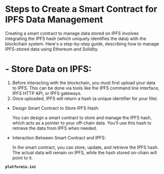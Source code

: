 # Steps to Create a Smart Contract for IPFS Data Management

Creating a smart contract to manage data stored on IPFS involves integrating the IPFS hash (which uniquely identifies the data) with the blockchain system. Here's a step-by-step guide, describing how to manage IPFS-stored data using Ethereum and Solidity.

# - Store Data on IPFS:

  1. Before interacting with the blockchain, you must first upload your data to IPFS. This can be done via tools like the IPFS command line interface, IPFS HTTP API, or IPFS gateways.
  2. Once uploaded, IPFS will return a hash (a unique identifier for your file).

- Design Smart Contract to Store IPFS Hash:

  You can design a smart contract to store and manage the IPFS hash, which acts as a pointer to your off-chain data. You’ll use this hash to retrieve the data from IPFS when needed.

- Interaction Between Smart Contract and IPFS:

  In the smart contract, you can store, update, and retrieve the IPFS hash. The actual data will remain on IPFS, while the hash stored on-chain will point to it.

  
  
**`platformio.ini`**
